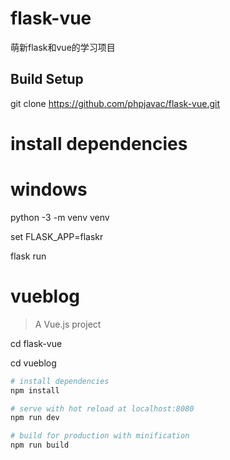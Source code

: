 # flask-vue
萌新flask和vue的学习项目
## Build Setup
git clone https://github.com/phpjavac/flask-vue.git

# install dependencies
# windows
python -3 -m venv venv

set FLASK_APP=flaskr

flask run

# vueblog

> A Vue.js project


cd flask-vue

cd vueblog
``` bash
# install dependencies
npm install

# serve with hot reload at localhost:8080
npm run dev

# build for production with minification
npm run build
